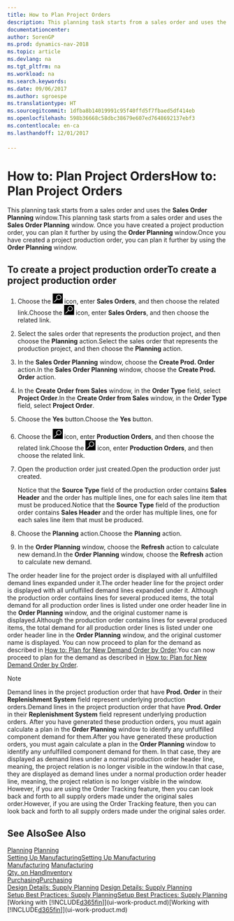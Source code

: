 ```yaml
---
title: How to Plan Project Orders
description: This planning task starts from a sales order and uses the **Sales Order Planning** window. Once you have created a project production order, you can plan it further by using the **Order Planning** window.
documentationcenter: 
author: SorenGP
ms.prod: dynamics-nav-2018
ms.topic: article
ms.devlang: na
ms.tgt_pltfrm: na
ms.workload: na
ms.search.keywords: 
ms.date: 09/06/2017
ms.author: sgroespe
ms.translationtype: HT
ms.sourcegitcommit: 1dfba8b14019991c95f40ffd5f7fbaed5df414eb
ms.openlocfilehash: 598b36668c58dbc38679e607ed7648692137ebf3
ms.contentlocale: en-ca
ms.lasthandoff: 12/01/2017

---
```

# <a name="how-to-plan-project-orders"></a><span data-ttu-id="c0910-104">How to: Plan Project Orders</span><span class="sxs-lookup"><span data-stu-id="c0910-104">How to: Plan Project Orders</span></span>
<span data-ttu-id="c0910-105">This planning task starts from a sales order and uses the **Sales Order Planning** window.</span><span class="sxs-lookup"><span data-stu-id="c0910-105">This planning task starts from a sales order and uses the **Sales Order Planning** window.</span></span> <span data-ttu-id="c0910-106">Once you have created a project production order, you can plan it further by using the **Order Planning** window.</span><span class="sxs-lookup"><span data-stu-id="c0910-106">Once you have created a project production order, you can plan it further by using the **Order Planning** window.</span></span>  

## <a name="to-create-a-project-production-order"></a><span data-ttu-id="c0910-107">To create a project production order</span><span class="sxs-lookup"><span data-stu-id="c0910-107">To create a project production order</span></span>  

1.  <span data-ttu-id="c0910-108">Choose the ![Search for Page or Report](media/ui-search/search_small.png "Search for Page or Report icon") icon, enter **Sales Orders**, and then choose the related link.</span><span class="sxs-lookup"><span data-stu-id="c0910-108">Choose the ![Search for Page or Report](media/ui-search/search_small.png "Search for Page or Report icon") icon, enter **Sales Orders**, and then choose the related link.</span></span>  
2.  <span data-ttu-id="c0910-109">Select the sales order that represents the production project, and then choose the **Planning** action.</span><span class="sxs-lookup"><span data-stu-id="c0910-109">Select the sales order that represents the production project, and then choose the **Planning** action.</span></span>  
4.  <span data-ttu-id="c0910-110">In the **Sales Order Planning** window, choose  the **Create Prod. Order** action.</span><span class="sxs-lookup"><span data-stu-id="c0910-110">In the **Sales Order Planning** window, choose  the **Create Prod. Order** action.</span></span>  
5.  <span data-ttu-id="c0910-111">In the **Create Order from Sales** window, in the **Order Type** field, select **Project Order**.</span><span class="sxs-lookup"><span data-stu-id="c0910-111">In the **Create Order from Sales** window, in the **Order Type** field, select **Project Order**.</span></span>  
6.  <span data-ttu-id="c0910-112">Choose the **Yes** button.</span><span class="sxs-lookup"><span data-stu-id="c0910-112">Choose the **Yes** button.</span></span>  
7.  <span data-ttu-id="c0910-113">Choose the ![Search for Page or Report](media/ui-search/search_small.png "Search for Page or Report icon") icon, enter **Production Orders**, and then choose the related link.</span><span class="sxs-lookup"><span data-stu-id="c0910-113">Choose the ![Search for Page or Report](media/ui-search/search_small.png "Search for Page or Report icon") icon, enter **Production Orders**, and then choose the related link.</span></span>
8. <span data-ttu-id="c0910-114">Open the production order just created.</span><span class="sxs-lookup"><span data-stu-id="c0910-114">Open the production order just created.</span></span>  

    <span data-ttu-id="c0910-115">Notice that the **Source Type** field of the production order contains **Sales Header** and the order has multiple lines, one for each sales line item that must be produced.</span><span class="sxs-lookup"><span data-stu-id="c0910-115">Notice that the **Source Type** field of the production order contains **Sales Header** and the order has multiple lines, one for each sales line item that must be produced.</span></span>  
9. <span data-ttu-id="c0910-116">Choose the **Planning** action.</span><span class="sxs-lookup"><span data-stu-id="c0910-116">Choose the **Planning** action.</span></span>
10. <span data-ttu-id="c0910-117">In the **Order Planning** window, choose the **Refresh** action to calculate new demand.</span><span class="sxs-lookup"><span data-stu-id="c0910-117">In the **Order Planning** window, choose the **Refresh** action to calculate new demand.</span></span>  

<span data-ttu-id="c0910-118">The order header line for the project order is displayed with all unfulfilled demand lines expanded under it.</span><span class="sxs-lookup"><span data-stu-id="c0910-118">The order header line for the project order is displayed with all unfulfilled demand lines expanded under it.</span></span> <span data-ttu-id="c0910-119">Although the production order contains lines for several produced items, the total demand for all production order lines is listed under one order header line in the **Order Planning** window, and the original customer name is displayed.</span><span class="sxs-lookup"><span data-stu-id="c0910-119">Although the production order contains lines for several produced items, the total demand for all production order lines is listed under one order header line in the **Order Planning** window, and the original customer name is displayed.</span></span> <span data-ttu-id="c0910-120">You can now proceed to plan for the demand as described in [How to: Plan for New Demand Order by Order](production-how-to-plan-for-new-demand.md).</span><span class="sxs-lookup"><span data-stu-id="c0910-120">You can now proceed to plan for the demand as described in [How to: Plan for New Demand Order by Order](production-how-to-plan-for-new-demand.md).</span></span>  

> [!NOTE]  
>  <span data-ttu-id="c0910-121">Demand lines in the project production order that have **Prod. Order** in their **Replenishment System** field represent underlying production orders.</span><span class="sxs-lookup"><span data-stu-id="c0910-121">Demand lines in the project production order that have **Prod. Order** in their **Replenishment System** field represent underlying production orders.</span></span> <span data-ttu-id="c0910-122">After you have generated these production orders, you must again calculate a plan in the **Order Planning** window to identify any unfulfilled component demand for them.</span><span class="sxs-lookup"><span data-stu-id="c0910-122">After you have generated these production orders, you must again calculate a plan in the **Order Planning** window to identify any unfulfilled component demand for them.</span></span> <span data-ttu-id="c0910-123">In that case, they are displayed as demand lines under a normal production order header line, meaning, the project relation is no longer visible in the window.</span><span class="sxs-lookup"><span data-stu-id="c0910-123">In that case, they are displayed as demand lines under a normal production order header line, meaning, the project relation is no longer visible in the window.</span></span> <span data-ttu-id="c0910-124">However, if you are using the Order Tracking feature, then you can look back and forth to all supply orders made under the original sales order.</span><span class="sxs-lookup"><span data-stu-id="c0910-124">However, if you are using the Order Tracking feature, then you can look back and forth to all supply orders made under the original sales order.</span></span>  

## <a name="see-also"></a><span data-ttu-id="c0910-125">See Also</span><span class="sxs-lookup"><span data-stu-id="c0910-125">See Also</span></span>
<span data-ttu-id="c0910-126">[Planning](production-planning.md) </span><span class="sxs-lookup"><span data-stu-id="c0910-126">[Planning](production-planning.md) </span></span>  
[<span data-ttu-id="c0910-127">Setting Up Manufacturing</span><span class="sxs-lookup"><span data-stu-id="c0910-127">Setting Up Manufacturing</span></span>](production-configure-production-processes.md)  
<span data-ttu-id="c0910-128">[Manufacturing](production-manage-manufacturing.md)  </span><span class="sxs-lookup"><span data-stu-id="c0910-128">[Manufacturing](production-manage-manufacturing.md)  </span></span>  
[<span data-ttu-id="c0910-129">Qty. on Hand</span><span class="sxs-lookup"><span data-stu-id="c0910-129">Inventory</span></span>](inventory-manage-inventory.md)  
[<span data-ttu-id="c0910-130">Purchasing</span><span class="sxs-lookup"><span data-stu-id="c0910-130">Purchasing</span></span>](purchasing-manage-purchasing.md)  
<span data-ttu-id="c0910-131">[Design Details: Supply Planning](design-details-supply-planning.md) </span><span class="sxs-lookup"><span data-stu-id="c0910-131">[Design Details: Supply Planning](design-details-supply-planning.md) </span></span>  
[<span data-ttu-id="c0910-132">Setup Best Practices: Supply Planning</span><span class="sxs-lookup"><span data-stu-id="c0910-132">Setup Best Practices: Supply Planning</span></span>](setup-best-practices-supply-planning.md)  
<span data-ttu-id="c0910-133">[Working with [!INCLUDE[d365fin](includes/d365fin_md.md)]](ui-work-product.md)</span><span class="sxs-lookup"><span data-stu-id="c0910-133">[Working with [!INCLUDE[d365fin](includes/d365fin_md.md)]](ui-work-product.md)</span></span>

